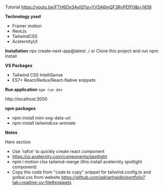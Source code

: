Tutorial
https://youtu.be/FTH6Dn3AyIQ?si=YVSA6mQF3RvPEfF0&t=1458

**Technology ysed**
- Framer motion
- NextJs
- TailwindCSS
- AceternityUI

**Installation**
npx create-next-app@latest ./
or
Clone this project and run npm install

**VS Packages**
* Tailwind CSS IntelliSense
* ES7+ React/Redux/React-Native snippets


**Run application**
```npm run dev```

http://localhost:3000


**npm packages**
- npm install mini-svg-data-uri
- npm install tailwindcss-animate

**Notes**

Hero section
- Use 'rafce' to quickly create react component
- https://ui.aceternity.com/components/spotlight
- npm i motion clsx tailwind-merge  (this install aceternity spotlight component)
- Copy the code from "code to copy" snippet for tailwind.config.ts and golbal.css from website https://github.com/adrianhajdin/portfolio?tab=readme-ov-file#snippets

